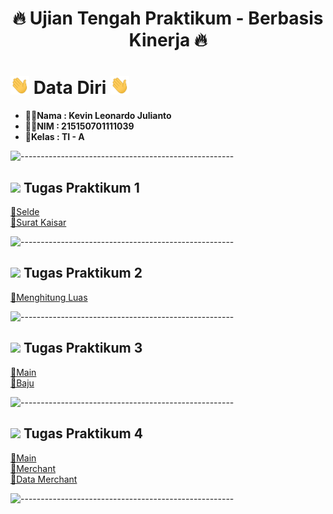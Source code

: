<h1 align="center">🔥 Ujian Tengah Praktikum - Berbasis Kinerja 🔥 </h1>

# <img src="https://raw.githubusercontent.com/ABSphreak/ABSphreak/master/gifs/Hi.gif" width="30px"> Data Diri <img src="https://raw.githubusercontent.com/ABSphreak/ABSphreak/master/gifs/Hi.gif" width="30px">
-  :technologist:<b>Nama  : Kevin Leonardo Julianto</b>
-  :student:<b>NIM   : 215150701111039</b>
-  :school:<b>Kelas : TI - A</b>

![-----------------------------------------------------](https://raw.githubusercontent.com/andreasbm/readme/master/assets/lines/aqua.png)

## <img src = "https://media2.giphy.com/media/QssGEmpkyEOhBCb7e1/giphy.gif?cid=ecf05e47a0n3gi1bfqntqmob8g9aid1oyj2wr3ds3mg700bl&rid=giphy.gif" width = 30px> Tugas Praktikum 1
[📁Selde](https://github.com/kevnlj/Ujian-Tengah-Praktikum---Berbasis-Kinerja/blob/main/PraktikumPemlan1/Selde.java)
<br>
[📁Surat Kaisar](https://github.com/kevnlj/Ujian-Tengah-Praktikum---Berbasis-Kinerja/blob/main/PraktikumPemlan1/SuratKaisar.java)

![-----------------------------------------------------](https://raw.githubusercontent.com/andreasbm/readme/master/assets/lines/aqua.png)

## <img src = "https://media2.giphy.com/media/QssGEmpkyEOhBCb7e1/giphy.gif?cid=ecf05e47a0n3gi1bfqntqmob8g9aid1oyj2wr3ds3mg700bl&rid=giphy.gif" width = 30px> Tugas Praktikum 2
[📁Menghitung Luas](https://github.com/kevnlj/Ujian-Tengah-Praktikum---Berbasis-Kinerja/blob/main/PraktikumPemlan2/MenghitungLuas.java)

![-----------------------------------------------------](https://raw.githubusercontent.com/andreasbm/readme/master/assets/lines/aqua.png)

## <img src = "https://media2.giphy.com/media/QssGEmpkyEOhBCb7e1/giphy.gif?cid=ecf05e47a0n3gi1bfqntqmob8g9aid1oyj2wr3ds3mg700bl&rid=giphy.gif" width = 30px> Tugas Praktikum 3
[📁Main](https://github.com/kevnlj/Ujian-Tengah-Praktikum---Berbasis-Kinerja/blob/main/PraktikumPemlan3/Main.java)
<br>
[📁Baju](https://github.com/kevnlj/Ujian-Tengah-Praktikum---Berbasis-Kinerja/blob/main/PraktikumPemlan3/Baju.java)

![-----------------------------------------------------](https://raw.githubusercontent.com/andreasbm/readme/master/assets/lines/aqua.png)

## <img src = "https://media2.giphy.com/media/QssGEmpkyEOhBCb7e1/giphy.gif?cid=ecf05e47a0n3gi1bfqntqmob8g9aid1oyj2wr3ds3mg700bl&rid=giphy.gif" width = 30px> Tugas Praktikum 4
[📁Main](https://github.com/kevnlj/Ujian-Tengah-Praktikum---Berbasis-Kinerja/blob/main/PraktikumPemlan4/Main.java)
<br>
[📁Merchant](https://github.com/kevnlj/Ujian-Tengah-Praktikum---Berbasis-Kinerja/blob/main/PraktikumPemlan4/Merchant.java)
<br>
[📁Data Merchant](https://github.com/kevnlj/Ujian-Tengah-Praktikum---Berbasis-Kinerja/blob/main/PraktikumPemlan4/DataMerchant.java)

![-----------------------------------------------------](https://raw.githubusercontent.com/andreasbm/readme/master/assets/lines/aqua.png)
